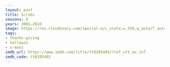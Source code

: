 ```yaml
---
layout: post
title: Scrubs
seasons: 9
years: 2001–2010
image: https://res.cloudinary.com/special-e/c_scale,w_550,q_auto/f_auto/Series%20posters/Scrubs.png
tags:
- thanks-giving
- hallowin
- x-mass
imdb_url: https://www.imdb.com/title/tt0285403/?ref_=tt_ov_inf
imdb_code: tt0285403
---
```

